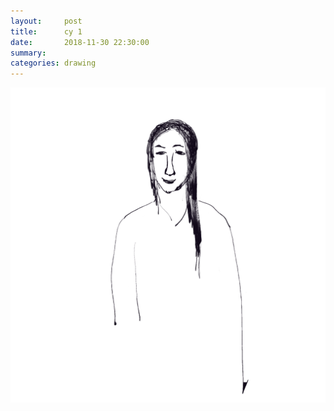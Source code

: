 ```yaml
---
layout:     post
title:      cy 1
date:       2018-11-30 22:30:00
summary:    
categories: drawing
---
```

![cy 1](/images/diary/cy-1.png ".")
